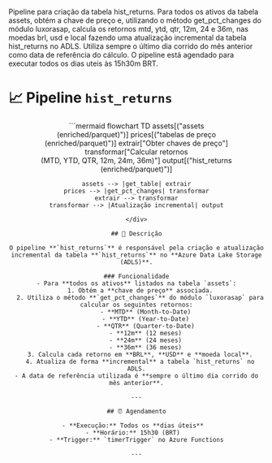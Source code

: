 Pipeline para criação da tabela hist_returns.
Para todos os ativos da tabela assets, obtém a chave de preço e, utilizando o método get_pct_changes do módulo luxorasap, calcula os retornos mtd, ytd, qtr, 12m, 24 e 36m, nas moedas brl, usd e local fazendo uma atualização incremental da tabela hist_returns no ADLS. Utiliza sempre o último dia corrido do mês anterior como data de referência do cálculo. 
O pipeline está agendado para executar todos os dias uteis às 15h30m BRT.

# 📈 Pipeline `hist_returns`

<div align="center">
```mermaid
flowchart TD
    assets[("assets<br>(enriched/parquet)")]
    prices[("tabelas de preço<br>(enriched/parquet)")]
    extrair["Obter chaves de preço"]
    transformar["Calcular retornos<br>(MTD, YTD, QTR, 12m, 24m, 36m)"]
    output[("hist_returns<br>(enriched/parquet)")]

    assets --> |get_table| extrair
    prices --> |get_pct_changes| transformar
    extrair --> transformar
    transformar --> |Atualização incremental| output

```
</div>

## 📝 Descrição

O pipeline **`hist_returns`** é responsável pela criação e atualização incremental da tabela **`hist_returns`** no **Azure Data Lake Storage (ADLS)**.

### Funcionalidade
- Para **todos os ativos** listados na tabela `assets`:
  1. Obtém a **chave de preço** associada.
  2. Utiliza o método **`get_pct_changes`** do módulo `luxorasap` para calcular os seguintes retornos:
     - **MTD** (Month-to-Date)
     - **YTD** (Year-to-Date)
     - **QTR** (Quarter-to-Date)
     - **12m** (12 meses)
     - **24m** (24 meses)
     - **36m** (36 meses)
  3. Calcula cada retorno em **BRL**, **USD** e **moeda local**.
  4. Atualiza de forma **incremental** a tabela `hist_returns` no ADLS.
- A data de referência utilizada é **sempre o último dia corrido do mês anterior**.

---

## ⏰ Agendamento

- **Execução:** Todos os **dias úteis**  
- **Horário:** 15h30 (BRT)  
- **Trigger:** `timerTrigger` no Azure Functions

---